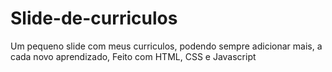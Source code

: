 # Slide-de-curriculos
Um pequeno slide com meus curriculos, podendo sempre adicionar mais, a cada novo aprendizado, Feito com HTML, CSS e Javascript
